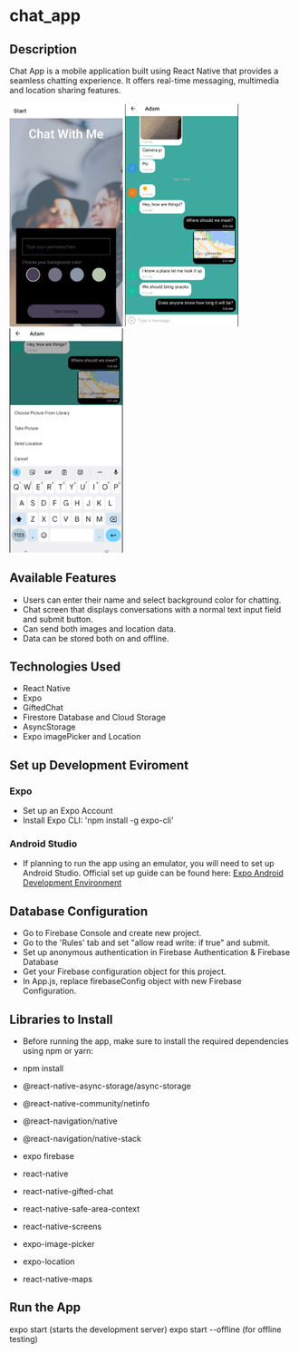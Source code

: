 # chat_app

## Description

Chat App is a mobile application built using React Native that provides a seamless chatting experience. It offers real-time messaging, multimedia and location sharing features.

<img src="/media/images/start_screen.jpg" alt="Screenshot of the Start Screen" width="200">
<img src="/media/images/chat_screen_1.png" alt="Screenshot of the Chat Screen" width="200">
<img src="/media/images/chat_screen_2.png" alt="Another Screenshot of the Chat Screen" width="200">

## Available Features

- Users can enter their name and select background color for chatting.
- Chat screen that displays conversations with a normal text input field and submit button.
- Can send both images and location data.
- Data can be stored both on and offline.

## Technologies Used

- React Native
- Expo
- GiftedChat
- Firestore Database and Cloud Storage
- AsyncStorage
- Expo imagePicker and Location

## Set up Development Eviroment

### Expo

- Set up an Expo Account
- Install Expo CLI: 'npm install -g expo-cli'

### Android Studio

- If planning to run the app using an emulator, you will need to set up Android Studio.
  Official set up guide can be found here: [Expo Android Development Environment](https://docs.expo.dev/workflow/android-studio-emulator/)

## Database Configuration

- Go to Firebase Console and create new project.
- Go to the 'Rules' tab and set "allow read write: if true" and submit.
- Set up anonymous authentication in Firebase Authentication & Firebase Database
- Get your Firebase configuration object for this project.
- In App.js, replace firebaseConfig object with new Firebase Configuration.

## Libraries to Install

- Before running the app, make sure to install the required dependencies using npm or yarn:

- npm install
- @react-native-async-storage/async-storage
- @react-native-community/netinfo
- @react-navigation/native
- @react-navigation/native-stack
- expo firebase
- react-native
- react-native-gifted-chat
- react-native-safe-area-context
- react-native-screens
- expo-image-picker
- expo-location
- react-native-maps

## Run the App

expo start (starts the development server)
expo start --offline (for offline testing)
